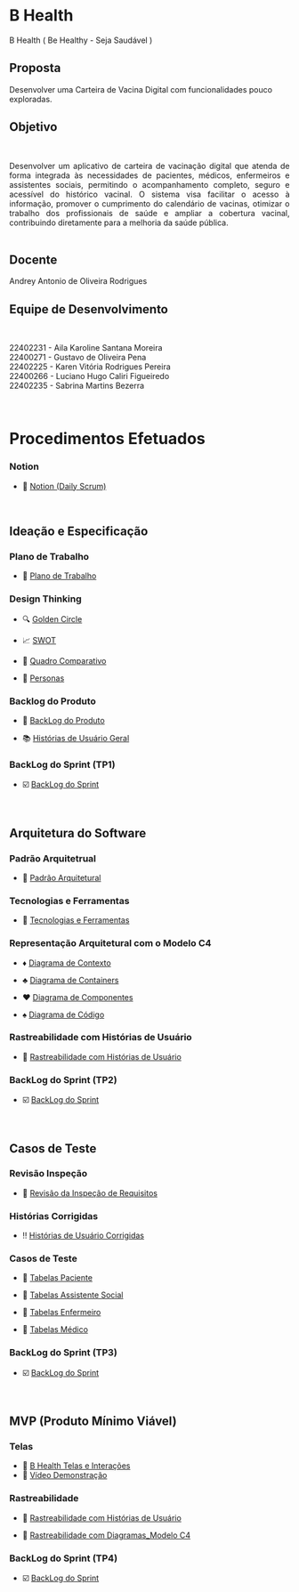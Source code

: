 # B Health
 B Health ( Be Healthy - Seja Saudável )

## Proposta
Desenvolver uma Carteira de Vacina Digital com funcionalidades pouco exploradas.

## Objetivo
<br>

<p align="justify">Desenvolver um aplicativo de carteira de vacinação digital que atenda de forma integrada às necessidades de pacientes, médicos, enfermeiros e assistentes sociais, permitindo o acompanhamento completo, seguro e acessível do histórico vacinal. O sistema visa facilitar o acesso à informação, promover o cumprimento do calendário de vacinas, otimizar o trabalho dos profissionais de saúde e ampliar a cobertura vacinal, contribuindo diretamente para a melhoria da saúde pública.
<br>
<br>

## Docente
Andrey Antonio de Oliveira Rodrigues

## Equipe de Desenvolvimento 

<br>

22402231 - Aila Karoline Santana Moreira     
22400271 - Gustavo de Oliveira Pena        
22402225 - Karen Vitória Rodrigues Pereira   
22400266 - Luciano Hugo Caliri Figueiredo    
22402235 - Sabrina Martins Bezerra

<br>

# Procedimentos Efetuados
### Notion
- :open_file_folder: [Notion (Daily Scrum)](https://www.notion.so/Daily-Scrum-Relat-rios-1e64615ebb3180238b5fcefbf5ceecc5)
<br>

## Ideação e Especificação

### Plano de Trabalho
- :speech_balloon: [Plano de Trabalho](https://github.com/hisokarenn/ES1-TP1/blob/859b5ccd4a17bda57965a308a1e962c64b0d5e9f/Ideacao_Especificacao/1_Plano_de_Trabalho/Plano_de_Trabalho.md)

### Design Thinking
- :mag: [Golden Circle](https://github.com/hisokarenn/ES1-TP1/blob/d64d984eea579a135c9c3db8bac4e7259134389f/Ideacao_Especificacao/2_Design_Thinking/1_Golden_Circle.md)

- :chart_with_upwards_trend: [SWOT](https://github.com/hisokarenn/ES1-TP1/blob/859b5ccd4a17bda57965a308a1e962c64b0d5e9f/Ideacao_Especificacao/2_Design_Thinking/2_SWOT.md)

- :twisted_rightwards_arrows: [Quadro Comparativo](https://github.com/hisokarenn/ES1-TP1/blob/d64d984eea579a135c9c3db8bac4e7259134389f/Ideacao_Especificacao/2_Design_Thinking/3_Quadro_Comparativo.md)

- :bust_in_silhouette: [Personas](https://github.com/hisokarenn/ES1-TP1/blob/859b5ccd4a17bda57965a308a1e962c64b0d5e9f/Ideacao_Especificacao/2_Design_Thinking/4_Personas.md)
  
### Backlog do Produto
- :busts_in_silhouette: [BackLog do Produto](https://github.com/hisokarenn/ES1-TP1/blob/dddc3d265a1f04deea29acc2e71a4026eed3c345/Ideacao_Especificacao/3_BackLog_do_Produto/BackLog_do_Produto.md)

- :books: [Histórias de Usuário Geral](https://github.com/hisokarenn/ES1-TP1/blob/dddc3d265a1f04deea29acc2e71a4026eed3c345/Ideacao_Especificacao/3_BackLog_do_Produto/Hist%C3%B3rias_de_usu%C3%A1rio.md)

### BackLog do Sprint (TP1)
- :ballot_box_with_check: [BackLog do Sprint](https://github.com/hisokarenn/ES1-TP1/blob/dddc3d265a1f04deea29acc2e71a4026eed3c345/Ideacao_Especificacao/4_BackLog_do_Sprint/BackLog_do_Sprint.md)
<br>

## Arquitetura do Software
### Padrão Arquitetrual
- :triangular_ruler: [Padrão Arquitetural](https://github.com/hisokarenn/ES1-TP1/blob/24125bd3bc103330c16087f5f7c40439a8646a6e/Arquitetura_do_Software/1_Padr%C3%A3o_Arquitetural/Padr%C3%A3o_Arquitetural.md)

### Tecnologias e Ferramentas
- :hammer: [Tecnologias e Ferramentas](https://github.com/hisokarenn/ES1-TP1/blob/24125bd3bc103330c16087f5f7c40439a8646a6e/Arquitetura_do_Software/2_Tecnologias_e_Ferramentas/Tech%20Stack%20Map.md)

### Representação Arquitetural com o Modelo C4
- :diamonds: [Diagrama de Contexto](https://github.com/hisokarenn/ES1-TP1/blob/24125bd3bc103330c16087f5f7c40439a8646a6e/Arquitetura_do_Software/3_Arquitetura_Modelo_C4/1_Diagrama_de_Contexto.md)
  
- :clubs: [Diagrama de Containers](https://github.com/hisokarenn/ES1-TP1/blob/24125bd3bc103330c16087f5f7c40439a8646a6e/Arquitetura_do_Software/3_Arquitetura_Modelo_C4/2_Diagrama_de_Containers.md)
  
- :hearts: [Diagrama de Componentes](https://github.com/hisokarenn/ES1-TP1/blob/24125bd3bc103330c16087f5f7c40439a8646a6e/Arquitetura_do_Software/3_Arquitetura_Modelo_C4/3_Diagrama_de_Componentes.md)
  
- :spades: [Diagrama de Código](https://github.com/hisokarenn/ES1-TP1/blob/ea28685b30978f5be9cd8f2f8872ce3c051f03c6/Arquitetura_do_Software/3_Arquitetura_Modelo_C4/4_Diagrama_de_C%C3%B3digo_(Estrutural).md)

### Rastreabilidade com Histórias de Usuário
- :pushpin: [Rastreabilidade com Histórias de Usuário](https://github.com/hisokarenn/ES1-TP1/blob/ea28685b30978f5be9cd8f2f8872ce3c051f03c6/Arquitetura_do_Software/4_Rastreabilidade_com_Hist%C3%B3rias_de_Usu%C3%A1rio/Rastreabilidade_com_Hist%C3%B3rias_de_Usu%C3%A1rio.md)

### BackLog do Sprint (TP2)
- :ballot_box_with_check: [BackLog do Sprint](https://github.com/hisokarenn/ES1-TP1/blob/ea28685b30978f5be9cd8f2f8872ce3c051f03c6/Arquitetura_do_Software/5_BackLog_do_Sprint/BackLog_do_Sprint.md)
<br>

## Casos de Teste
### Revisão Inspeção
- :arrows_counterclockwise: [Revisão da Inspeção de Requisitos](https://github.com/hisokarenn/ES1-TP1/blob/08fb619a3d3cead62463796557baba4da1351471/Casos_de_Teste/1_Revis%C3%A3o_da_Inspe%C3%A7%C3%A3o_Requisitos/Revis%C3%A3o_da_Inspe%C3%A7%C3%A3o.md)

### Histórias Corrigidas
- :bangbang: [Histórias de Usuário Corrigidas](https://github.com/hisokarenn/ES1-TP1/blob/08fb619a3d3cead62463796557baba4da1351471/Casos_de_Teste/2_Hist%C3%B3rias_de_Usu%C3%A1rio_Corrigidas/Hist%C3%B3rias_de_Usu%C3%A1rio_Corrigidas.md)

### Casos de Teste
- :small_blue_diamond: [Tabelas Paciente](https://github.com/hisokarenn/ES1-TP1/blob/08fb619a3d3cead62463796557baba4da1351471/Casos_de_Teste/3_Tabela_Classes_de_Equival%C3%AAncia_e_Casos_de_Teste/1_Tabelas_Paciente.md)
 
- :small_orange_diamond: [Tabelas Assistente Social](https://github.com/hisokarenn/ES1-TP1/blob/08fb619a3d3cead62463796557baba4da1351471/Casos_de_Teste/3_Tabela_Classes_de_Equival%C3%AAncia_e_Casos_de_Teste/2_Tabelas_Assistente_Social.md)

- :small_blue_diamond: [Tabelas Enfermeiro](https://github.com/hisokarenn/ES1-TP1/blob/08fb619a3d3cead62463796557baba4da1351471/Casos_de_Teste/3_Tabela_Classes_de_Equival%C3%AAncia_e_Casos_de_Teste/3_Tabelas_Enfermeiro.md)
 
- :small_blue_diamond: [Tabelas Médico](https://github.com/hisokarenn/ES1-TP1/blob/08fb619a3d3cead62463796557baba4da1351471/Casos_de_Teste/3_Tabela_Classes_de_Equival%C3%AAncia_e_Casos_de_Teste/4_Tabelas_M%C3%A9dico.md)
 
### BackLog do Sprint (TP3)
- :ballot_box_with_check: [BackLog do Sprint](https://github.com/hisokarenn/ES1-TP1/blob/08fb619a3d3cead62463796557baba4da1351471/Casos_de_Teste/4_BackLog_do_Sprint/BackLog_do_Sprint.md)
<br>

## MVP (Produto Mínimo Viável)

### Telas
- :iphone: [B Health Telas e Interações](https://github.com/hisokarenn/ES1_B_Health/blob/83f2cc296cc68939940142cc0d33b13ace975cd0/MVP/1_MPV_Telas/MVP_Telas.md)
- :movie_camera: [Vídeo Demonstração](https://github.com/hisokarenn/ES1_B_Health/blob/83f2cc296cc68939940142cc0d33b13ace975cd0/MVP/1_MPV_Telas/V%C3%ADdeo_Demonstra%C3%A7%C3%A3o_B_HEALTH.md)

### Rastreabilidade
- :busts_in_silhouette: [Rastreabilidade com Histórias de Usuário](https://github.com/hisokarenn/ES1_B_Health/blob/b7a41cb9a3427d82865b987d7099d3d9388a44a2/MVP/2_Rastreabilidade_Hist%C3%B3rias_Usu%C3%A1rio/Rastreabilidade_Hist%C3%B3rias_Usu%C3%A1rio.md)

- :pencil: [Rastreabilidade com Diagramas_Modelo C4](https://github.com/hisokarenn/ES1_B_Health/blob/b7a41cb9a3427d82865b987d7099d3d9388a44a2/MVP/3_Rastreabilidade_ModeloC4/Rastreabilidade_ModeloC4.md)

### BackLog do Sprint (TP4)
- :ballot_box_with_check: [BackLog do Sprint](https://github.com/hisokarenn/ES1_B_Health/blob/b7a41cb9a3427d82865b987d7099d3d9388a44a2/MVP/4_BackLog_do_Sprint/BackLog_do_Sprint.md)
<br>
